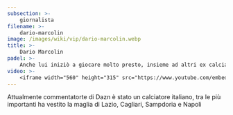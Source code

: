 ```yaml
---
subsection: >-
    giornalista
filename: >-
    dario-marcolin
image: /images/wiki/vip/dario-marcolin.webp
title: >-
    Dario Marcolin
padel: >-
    Anche lui iniziò a giocare molto presto, insieme ad altri ex calciatori con i quali tutt'ora gioca spesso. Ha un ottima padronanza dello sport e del gioco, ha partecipato a diverse iniziative solidali ed altri tornei con colleghi e calciatori.
video: >-
    <iframe width="560" height="315" src="https://www.youtube.com/embed/UG1j9rdy6S0" title="YouTube video player" frameborder="0" allow="accelerometer; autoplay; clipboard-write; encrypted-media; gyroscope; picture-in-picture" allowfullscreen></iframe>
---
```

Attualmente commentatorte di Dazn è stato un calciatore italiano, tra le più importanti ha vestito la maglia di Lazio, Cagliari, Sampdoria e Napoli